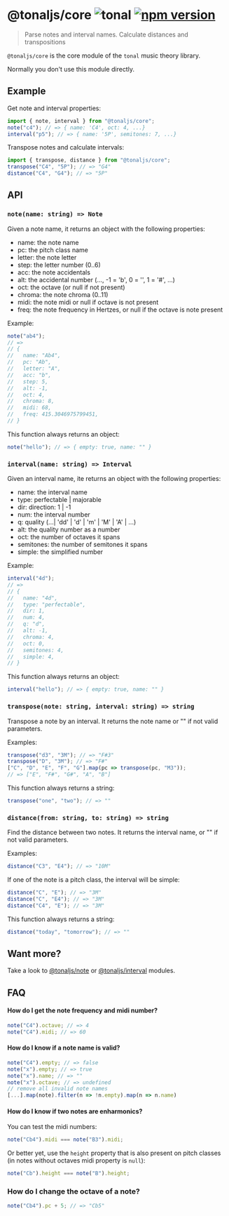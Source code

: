 # @tonaljs/core ![tonal](https://img.shields.io/badge/@tonaljs-tonal-yellow.svg?style=flat-square) [![npm version](https://img.shields.io/npm/v/@tonaljs/core.svg?style=flat-square)](https://www.npmjs.com/package/@tonaljs/core)

> Parse notes and interval names. Calculate distances and transpositions

`@tonaljs/core` is the core module of the `tonal` music theory library.

Normally you don't use this module directly.

## Example

Get note and interval properties:

```js
import { note, interval } from "@tonaljs/core";
note("c4"); // => { name: 'C4', oct: 4, ...}
interval("p5"); // => { name: '5P', semitones: 7, ...}
```

Transpose notes and calculate intervals:

```js
import { transpose, distance } from "@tonaljs/core";
transpose("C4", "5P"); // => "G4"
distance("C4", "G4"); // => "5P"
```

## API

### `note(name: string) => Note`

Given a note name, it returns an object with the following properties:

- name: the note name
- pc: the pitch class name
- letter: the note letter
- step: the letter number (0..6)
- acc: the note accidentals
- alt: the accidental number (..., -1 = 'b', 0 = '', 1 = '#', ...)
- oct: the octave (or null if not present)
- chroma: the note chroma (0..11)
- midi: the note midi or null if octave is not present
- freq: the note frequency in Hertzes, or null if the octave is note present

Example:

```js
note("ab4");
// =>
// {
//   name: "Ab4",
//   pc: "Ab",
//   letter: "A",
//   acc: "b",
//   step: 5,
//   alt: -1,
//   oct: 4,
//   chroma: 8,
//   midi: 68,
//   freq: 415.3046975799451,
// }
```

This function always returns an object:

```js
note("hello"); // => { empty: true, name: "" }
```

### `interval(name: string) => Interval`

Given an interval name, ite returns an object with the following properties:

- name: the interval name
- type: perfectable | majorable
- dir: direction: 1 | -1
- num: the interval number
- q: quality (...| 'dd' | 'd' | 'm' | 'M' | 'A' | ...)
- alt: the quality number as a number
- oct: the number of octaves it spans
- semitones: the number of semitones it spans
- simple: the simplified number

Example:

```js
interval("4d");
// =>
// {
//   name: "4d",
//   type: "perfectable",
//   dir: 1,
//   num: 4,
//   q: "d",
//   alt: -1,
//   chroma: 4,
//   oct: 0,
//   semitones: 4,
//   simple: 4,
// }
```

This function always returns an object:

```js
interval("hello"); // => { empty: true, name: "" }
```

### `transpose(note: string, interval: string) => string`

Transpose a note by an interval. It returns the note name or "" if not valid parameters.

Examples:

```js
transpose("d3", "3M"); // => "F#3"
transpose("D", "3M"); // => "F#"
["C", "D", "E", "F", "G"].map(pc => transpose(pc, "M3"));
// => ["E", "F#", "G#", "A", "B"]
```

This function always returns a string:

```js
transpose("one", "two"); // => ""
```

### `distance(from: string, to: string) => string`

Find the distance between two notes. It returns the interval name, or "" if not valid parameters.

Examples:

```js
distance("C3", "E4"); // => "10M"
```

If one of the note is a pitch class, the interval will be simple:

```js
distance("C", "E"); // => "3M"
distance("C", "E4"); // => "3M"
distance("C4", "E"); // => "3M"
```

This function always returns a string:

```js
distance("today", "tomorrow"); // => ""
```

## Want more?

Take a look to [@tonaljs/note](/packages/note) or [@tonaljs/interval](/packages/interval) modules.

## FAQ

#### How do I get the note frequency and midi number?

```js
note("C4").octave; // => 4
note("C4").midi; // => 60
```

#### How do I know if a note name is valid?

```js
note("C4").empty; // => false
note("x").empty; // => true
note("x").name; // => ""
note("x").octave; // => undefined
// remove all invalid note names
[...].map(note).filter(n => !n.empty).map(n => n.name)
```

#### How do I know if two notes are enharmonics?

You can test the midi numbers:

```js
note("Cb4").midi === note("B3").midi;
```

Or better yet, use the `height` property that is also present on pitch classes (in notes without octaves midi property is `null`):

```js
note("Cb").height === note("B").height;
```

### How do I change the octave of a note?

```js
note("Cb4").pc + 5; // => "Cb5"
```
